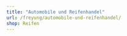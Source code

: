 ```yaml
---
title: "Automobile und Reifenhandel"
url: /freyung/automobile-und-reifenhandel/
shop: Reifen
---
```

